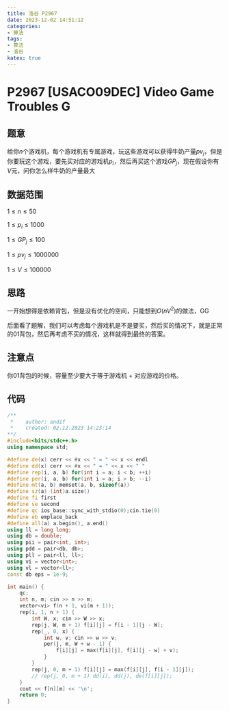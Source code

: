```yaml
---
title: 洛谷 P2967
date: 2023-12-02 14:51:12
categories:
- 算法
tags: 
- 算法
- 洛谷
katex: true
---
```

# P2967 [USACO09DEC] Video Game Troubles G

## 题意

给你$n$个游戏机，每个游戏机有专属游戏，玩这些游戏可以获得牛奶产量$pv_j$，但是你要玩这个游戏，要先买对应的游戏机$p_i$，然后再买这个游戏$GP_j$，现在假设你有$V$元，问你怎么样牛奶的产量最大

## 数据范围

$1 \leq n \leq 50$

$1 \leq p_i \leq 1000$

$1 \leq GP_j \leq 100$

$1 \leq pv_j \leq 1000000$

$1 \leq V \leq 100000$

## 思路

一开始想得是依赖背包，但是没有优化的空间，只能想到$O(nV^2)$的做法，GG

后面看了题解，我们可以考虑每个游戏机是不是要买，然后买的情况下，就是正常的01背包，然后再考虑不买的情况，这样就得到最终的答案。

## 注意点

你01背包的时候，容量至少要大于等于游戏机 + 对应游戏的价格。

## 代码
```c++
/**
 *    author: andif
 *    created: 02.12.2023 14:23:14
**/
#include<bits/stdc++.h>
using namespace std;

#define de(x) cerr << #x << " = " << x << endl
#define dd(x) cerr << #x << " = " << x << " "
#define rep(i, a, b) for(int i = a; i < b; ++i)
#define per(i, a, b) for(int i = a; i > b; --i)
#define mt(a, b) memset(a, b, sizeof(a))
#define sz(a) (int)a.size()
#define fi first
#define se second
#define qc ios_base::sync_with_stdio(0);cin.tie(0)
#define eb emplace_back
#define all(a) a.begin(), a.end()
using ll = long long;
using db = double;
using pii = pair<int, int>;
using pdd = pair<db, db>;
using pll = pair<ll, ll>;
using vi = vector<int>;
using vl = vector<ll>;
const db eps = 1e-9;

int main() {
    qc;
    int n, m; cin >> n >> m;
    vector<vi> f(n + 1, vi(m + 1));
    rep(i, 1, n + 1) {
        int W, x; cin >> W >> x;
        rep(j, W, m + 1) f[i][j] = f[i - 1][j - W];
        rep(_, 0, x) {
            int w, v; cin >> w >> v;
            per(j, m, W + w - 1) {
                f[i][j] = max(f[i][j], f[i][j - w] + v);
            }
        }
        rep(j, 0, m + 1) f[i][j] = max(f[i][j], f[i - 1][j]);
        // rep(j, 0, m + 1) dd(i), dd(j), de(f[i][j]);
    }
    cout << f[n][m] << '\n';
    return 0;
}
```
